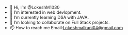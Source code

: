 - 👋 Hi, I’m @LokeshM1030
- 👀 I’m interested in web devlopment.
- 🌱 I’m currently learning DSA with JAVA.
- 💞️ I’m looking to collaborate on Full Stack projects.
- 📫 How to reach me Email:Lokeshmalkani04@gmail.com

<!---
LokeshM1030/LokeshM1030 is a ✨ special ✨ repository because its `README.md` (this file) appears on your GitHub profile.
You can click the Preview link to take a look at your changes.
--->
